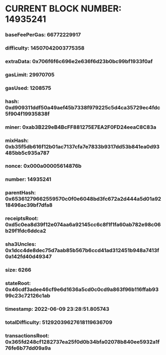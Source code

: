 # CURRENT BLOCK NUMBER: 14935241

### baseFeePerGas: 66772229917
### difficulty: 14507042003775358
### extraData: 0x706f6f6c696e2e636f6d23b0bc99bf1933f0af
### gasLimit: 29970705
### gasUsed: 1208575
### hash: 0xd909311ddf50a49aef45b7338f979225c5d4ca35729ec4fdc5f904f19935838f
### miner: 0xab3B229eB4BcFF881275E7EA2F0FD24eeaC8C83a
### mixHash: 0xb35f5db616f12b01ac7137cfa7e7833b9317dd53b841ea0d93485bb5c935a787
### nonce: 0x000a00005614876b
### number: 14935241
### parentHash: 0x65361279662559570c0f0e6048bd3fc672a2d444a5d01a9218496ac39bf7dfa8
### receiptsRoot: 0xd5c0ea8d39f12e074aa6a92145cc6c8f1f1fa60ab782e98c06b29f1fdc6ddca2
### sha3Uncles: 0x1dcc4de8dec75d7aab85b567b6ccd41ad312451b948a7413f0a142fd40d49347
### size: 6266
### stateRoot: 0x46cdf3adee46cf9e6d1636a5cd0c0cd9a863f96b116ffab9399c23c72126c1ab
### timestamp: 2022-06-09 23:28:51.805743
### totalDifficulty: 51292039627618119636709
### transactionsRoot: 0x365fd248cf1282737ea25f0d0b34bfa02078b840ee5932a1f76fe6b77dd09a9a
